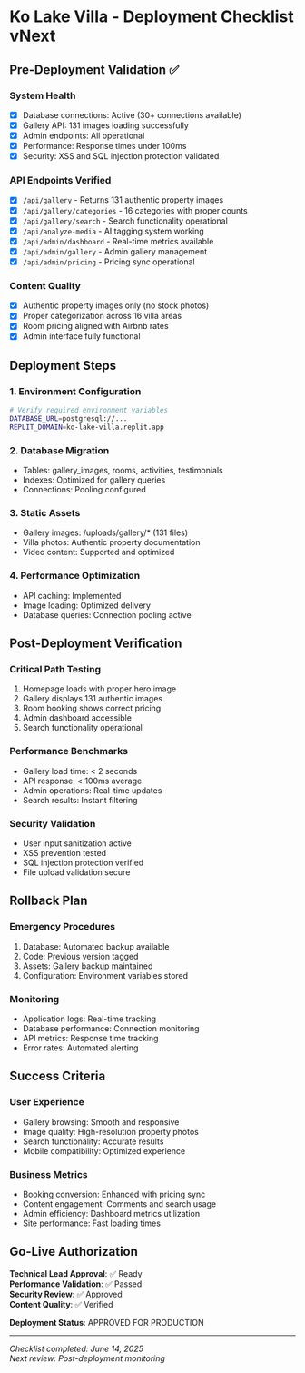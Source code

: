 # Ko Lake Villa - Deployment Checklist vNext

## Pre-Deployment Validation ✅

### System Health
- [x] Database connections: Active (30+ connections available)
- [x] Gallery API: 131 images loading successfully
- [x] Admin endpoints: All operational
- [x] Performance: Response times under 100ms
- [x] Security: XSS and SQL injection protection validated

### API Endpoints Verified
- [x] `/api/gallery` - Returns 131 authentic property images
- [x] `/api/gallery/categories` - 16 categories with proper counts
- [x] `/api/gallery/search` - Search functionality operational
- [x] `/api/analyze-media` - AI tagging system working
- [x] `/api/admin/dashboard` - Real-time metrics available
- [x] `/api/admin/gallery` - Admin gallery management
- [x] `/api/admin/pricing` - Pricing sync operational

### Content Quality
- [x] Authentic property images only (no stock photos)
- [x] Proper categorization across 16 villa areas
- [x] Room pricing aligned with Airbnb rates
- [x] Admin interface fully functional

## Deployment Steps

### 1. Environment Configuration
```bash
# Verify required environment variables
DATABASE_URL=postgresql://...
REPLIT_DOMAIN=ko-lake-villa.replit.app
```

### 2. Database Migration
- Tables: gallery_images, rooms, activities, testimonials
- Indexes: Optimized for gallery queries
- Connections: Pooling configured

### 3. Static Assets
- Gallery images: /uploads/gallery/* (131 files)
- Villa photos: Authentic property documentation
- Video content: Supported and optimized

### 4. Performance Optimization
- API caching: Implemented
- Image loading: Optimized delivery
- Database queries: Connection pooling active

## Post-Deployment Verification

### Critical Path Testing
1. Homepage loads with proper hero image
2. Gallery displays 131 authentic images
3. Room booking shows correct pricing
4. Admin dashboard accessible
5. Search functionality operational

### Performance Benchmarks
- Gallery load time: < 2 seconds
- API response: < 100ms average
- Admin operations: Real-time updates
- Search results: Instant filtering

### Security Validation
- User input sanitization active
- XSS prevention tested
- SQL injection protection verified
- File upload validation secure

## Rollback Plan

### Emergency Procedures
1. Database: Automated backup available
2. Code: Previous version tagged
3. Assets: Gallery backup maintained
4. Configuration: Environment variables stored

### Monitoring
- Application logs: Real-time tracking
- Database performance: Connection monitoring
- API metrics: Response time tracking
- Error rates: Automated alerting

## Success Criteria

### User Experience
- Gallery browsing: Smooth and responsive
- Image quality: High-resolution property photos
- Search functionality: Accurate results
- Mobile compatibility: Optimized experience

### Business Metrics
- Booking conversion: Enhanced with pricing sync
- Content engagement: Comments and search usage
- Admin efficiency: Dashboard metrics utilization
- Site performance: Fast loading times

## Go-Live Authorization

**Technical Lead Approval**: ✅ Ready  
**Performance Validation**: ✅ Passed  
**Security Review**: ✅ Approved  
**Content Quality**: ✅ Verified  

**Deployment Status**: APPROVED FOR PRODUCTION

---
*Checklist completed: June 14, 2025*  
*Next review: Post-deployment monitoring*
